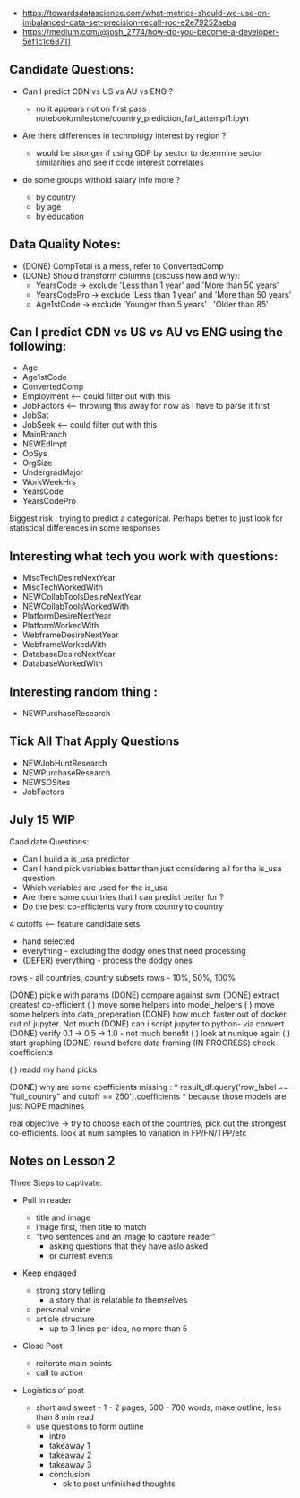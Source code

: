 
* https://towardsdatascience.com/what-metrics-should-we-use-on-imbalanced-data-set-precision-recall-roc-e2e79252aeba
* https://medium.com/@josh_2774/how-do-you-become-a-developer-5ef1c1c68711

Candidate Questions:
---
 * Can I predict CDN vs US vs AU vs ENG ?
    * no it appears not on first pass : notebook/milestone/country_prediction_fail_attempt1.ipyn

 * Are there differences in technology interest by region ?
   * would be stronger if using GDP by sector to determine sector similarities and see if code interest correlates

 * do some groups withold salary info more ?
   * by country
   * by age
   * by education 

Data Quality Notes:
---
  * (DONE) CompTotal is a mess, refer to ConvertedComp
  * (DONE) Should transform columns (discuss how and why):
    * YearsCode -> exclude 'Less than 1 year' and 'More than 50 years'
    * YearsCodePro -> exclude 'Less than 1 year' and 'More than 50 years'
    * Age1stCode -> exclude 'Younger than 5 years' , 'Older than 85'

Can I predict CDN vs US vs AU vs ENG using the following:
---
 * Age
 * Age1stCode
 * ConvertedComp
 * Employment <-- could filter out with this
 * JobFactors <-- throwing this away for now as i have to parse it first
 * JobSat
 * JobSeek <-- could filter out with this  
 * MainBranch
 * NEWEdImpt
 * OpSys
 * OrgSize
 * UndergradMajor
 * WorkWeekHrs
 * YearsCode
 * YearsCodePro
  
Biggest risk : trying to predict a categorical. Perhaps better to just look for statistical differences in some responses

Interesting what tech you work with questions:
---
* MiscTechDesireNextYear
* MiscTechWorkedWith
* NEWCollabToolsDesireNextYear
* NEWCollabToolsWorkedWith
* PlatformDesireNextYear
* PlatformWorkedWith
* WebframeDesireNextYear
* WebframeWorkedWith
* DatabaseDesireNextYear
* DatabaseWorkedWith

Interesting random thing : 
---
  * NEWPurchaseResearch


Tick All That Apply Questions
---
* NEWJobHuntResearch
* NEWPurchaseResearch
* NEWSOSites
* JobFactors

July 15 WIP
---

Candidate Questions:
  * Can I build a is_usa predictor
  * Can I hand pick variables better than just considering all for the is_usa question
  * Which variables are used for the is_usa
  * Are there some countries that I can predict better for ?
  * Do the best co-efficients vary from country to country

4 cutoffs <--
feature candidate sets
  * hand selected
  * everything - excluding the dodgy ones that need processing
  * (DEFER) everything - process the dodgy ones

rows - all countries, country subsets
rows - 10%, 50%, 100%

(DONE) pickle with params
(DONE) compare against svm
(DONE) extract greatest co-efficient
(    ) move some helpers into model_helpers
(    ) move some helpers into data_preperation
(DONE) how much faster out of docker. out of jupyter. Not much
(DONE) can i script jupyter to python- via convert 
(DONE) verify 0.1 -> 0.5 -> 1.0 - not much benefit
(    ) look at nunique again
(    ) start graphing
(DONE) round before data framing
(IN PROGRESS) check coefficients

(    ) readd my hand picks

(DONE) why are some coefficients missing : 
     * result_df.query('row_label == "full_country" and cutoff == 250').coefficients
     * because those models are just NOPE machines 

real objective -> try to choose each of the countries, pick out the strongest co-efficients. look at num samples to variation in FP/FN/TPP/etc


Notes on Lesson 2
---
Three Steps to captivate:
* Pull in reader
  * title and image
  * image first, then title to match
  * "two sentences and an image to capture reader"
    * asking questions that they have aslo asked
    * or current events
* Keep engaged
  * strong story telling
     * a story that is relatable to themselves 
  * personal voice
  * article structure
      * up to 3 lines per idea, no more than 5
* Close Post
  * reiterate main points
  * call to action
    
* Logistics of post
  * short and sweet - 1 - 2 pages, 500 - 700 words, make outline, less than 8 min read
  * use questions to form outline
    * intro
    * takeaway 1  
    * takeaway 2  
    * takeaway 3
    * conclusion
      * ok to post unfinished thoughts  